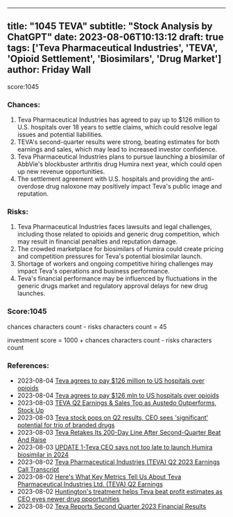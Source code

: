 
---
title: "1045 TEVA"
subtitle: "Stock Analysis by ChatGPT"
date: 2023-08-06T10:13:12
draft: true
tags: ['Teva Pharmaceutical Industries', 'TEVA', 'Opioid Settlement', 'Biosimilars', 'Drug Market']
author: Friday Wall
---

score:1045
### Chances:
1. Teva Pharmaceutical Industries has agreed to pay up to $126 million to U.S. hospitals over 18 years to settle claims, which could resolve legal issues and potential liabilities.
2. TEVA's second-quarter results were strong, beating estimates for both earnings and sales, which may lead to increased investor confidence.
3. Teva Pharmaceutical Industries plans to pursue launching a biosimilar of AbbVie's blockbuster arthritis drug Humira next year, which could open up new revenue opportunities.
4. The settlement agreement with U.S. hospitals and providing the anti-overdose drug naloxone may positively impact Teva's public image and reputation.
### Risks:
1. Teva Pharmaceutical Industries faces lawsuits and legal challenges, including those related to opioids and generic drug competition, which may result in financial penalties and reputation damage.
2. The crowded marketplace for biosimilars of Humira could create pricing and competition pressures for Teva's potential biosimilar launch.
3. Shortage of workers and ongoing competitive hiring challenges may impact Teva's operations and business performance.
4. Teva's financial performance may be influenced by fluctuations in the generic drugs market and regulatory approval delays for new drug launches.
### Score:1045
chances characters count - risks characters count = 45

investment score = 1000 + chances characters count - risks characters count
### References:
- 2023-08-04 [Teva agrees to pay $126 million to US hospitals over opioids](https://finance.yahoo.com/news/teva-agrees-pay-126-million-164548470.html?.tsrc=rss)
- 2023-08-04 [Teva agrees to pay $126 mln to US hospitals over opioids](https://finance.yahoo.com/news/teva-agrees-pay-126-mln-164121965.html?.tsrc=rss)
- 2023-08-03 [TEVA Q2 Earnings & Sales Top as Austedo Outperforms, Stock Up](https://finance.yahoo.com/news/teva-q2-earnings-sales-top-152200714.html?.tsrc=rss)
- 2023-08-03 [Teva stock pops on Q2 results, CEO sees 'significant' potential for trio of branded drugs](https://finance.yahoo.com/video/teva-stock-pops-q2-results-212010341.html?.tsrc=rss)
- 2023-08-03 [Teva Retakes Its 200-Day Line After Second-Quarter Beat And Raise](https://finance.yahoo.com/m/942e8617-74b0-3e2c-95a6-eda7822533e7/teva-retakes-its-200-day-line.html?.tsrc=rss)
- 2023-08-03 [UPDATE 1-Teva CEO says not too late to launch Humira biosimilar in 2024](https://finance.yahoo.com/news/1-teva-ceo-says-not-174016081.html?.tsrc=rss)
- 2023-08-02 [Teva Pharmaceutical Industries (TEVA) Q2 2023 Earnings Call Transcript](https://finance.yahoo.com/m/f1d4ea70-ca2f-3230-808c-1f873c857d68/teva-pharmaceutical.html?.tsrc=rss)
- 2023-08-02 [Here's What Key Metrics Tell Us About Teva Pharmaceutical Industries Ltd. (TEVA) Q2 Earnings](https://finance.yahoo.com/news/heres-key-metrics-tell-us-143007197.html?.tsrc=rss)
- 2023-08-02 [Huntington's treatment helps Teva beat profit estimates as CEO eyes newer drug opportunities](https://finance.yahoo.com/news/teva-pharmaceutical-q2-profit-tops-112146120.html?.tsrc=rss)
- 2023-08-02 [Teva Reports Second Quarter 2023 Financial Results](https://finance.yahoo.com/news/teva-reports-second-quarter-2023-110000043.html?.tsrc=rss)


                